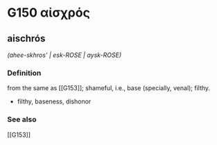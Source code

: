 # G150 αἰσχρός

## aischrós

_(ahee-skhros' | esk-ROSE | aysk-ROSE)_

### Definition

from the same as [[G153]]; shameful, i.e., base (specially, venal); filthy.

- filthy, baseness, dishonor

### See also

[[G153]]

